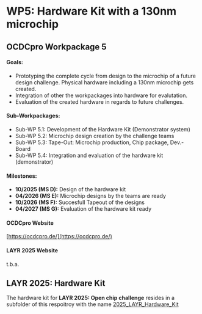 # WP5: Hardware Kit with a 130nm microchip

## OCDCpro Workpackage 5

#### Goals:
* Prototyping the complete cycle from design to the microchip of a future design challenge. Physical hardware including a 130nm microchip gets created.
* Integration of other the workpackages into hardware for evalutation.
* Evaluation of the created hardware in regards to future challenges.

#### Sub-Workpackages:
* Sub-WP 5.1: Development of the Hardware Kit (Demonstrator system)
* Sub-WP 5.2: Microchip design creation by the challenge teams
* Sub-WP 5.3: Tape-Out: Microchip production, Chip package, Dev.-Board
* Sub-WP 5.4: Integration and evaluation of the hardware kit (demonstrator)

#### Milestones:

* **10/2025 (MS D):** Design of the hardware kit
* **04/2026 (MS E):** Microchip designs by the teams are ready
* **10/2026 (MS F):** Succesfull Tapeout of the designs
* **04/2027 (MS G):** Evaluation of the hardware kit ready

#### OCDCpro Website

[https://ocdcpro.de/](https://ocdcpro.de/)

#### LAYR 2025 Website

t.b.a.

## LAYR 2025: Hardware Kit

The hardware kit for **LAYR 2025: Open chip challenge** resides in a subfolder of this respoitroy with the name [2025_LAYR_Hardware_Kit](https://github.com/OCDCpro/WP5/tree/main/2025_LAYR_Hardware_Kit)

